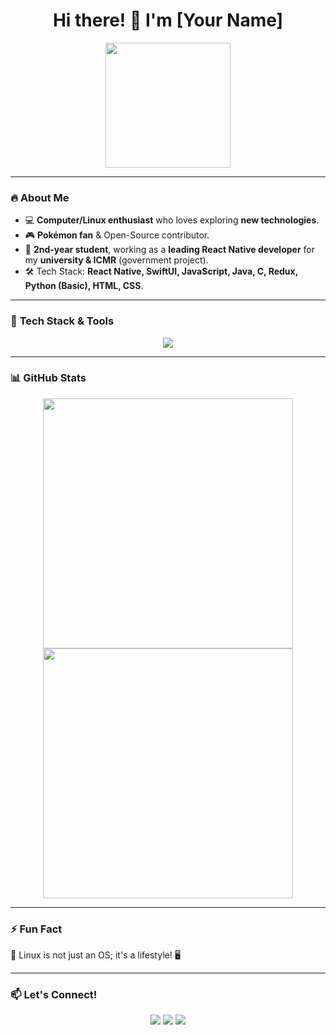<h1 align="center">Hi there! 👋 I'm [Your Name] </h1>

<p align="center">
  <img src="https://media.giphy.com/media/v1.Y2lkPTc5MGI3NjExNWY1OTFhODJlYjhiODAxODhlNWMxOGY2MmNlY2JlMmYwMzFiODBlMSZjdD1n/DRfu7BT8ZK1uo/giphy.gif" width="200">
</p>

---

### 🔥 **About Me**
- 💻 **Computer/Linux enthusiast** who loves exploring **new technologies**.  
- 🎮 **Pokémon fan** & Open-Source contributor.  
- 🚀 **2nd-year student**, working as a **leading React Native developer** for my **university & ICMR** (government project).  
- 🛠️ Tech Stack: **React Native, SwiftUI, JavaScript, Java, C, Redux, Python (Basic), HTML, CSS**.  

---

### 🚀 **Tech Stack & Tools**
<p align="center">
  <img src="https://skillicons.dev/icons?i=js,java,swift,react,redux,html,css,linux,git,github,python,vscode" />
</p>

---

### 📊 **GitHub Stats**
<p align="center">
  <img src="https://github-readme-stats.vercel.app/api?username=developer-bhavesh&show_icons=true&theme=tokyonight" width="400" />
  <img src="https://github-readme-streak-stats.herokuapp.com/?user=developer-bhavesh&theme=tokyonight" width="400" />
</p>

---

### ⚡ **Fun Fact**
🐧 Linux is not just an OS; it's a lifestyle! 🖥️  

---

### 📫 **Let's Connect!**
<p align="center">
  <a href="https://github.com/your-username"><img src="https://img.shields.io/badge/GitHub-000000?style=for-the-badge&logo=github&logoColor=white" /></a>
  <a href="https://twitter.com/your-twitter"><img src="https://img.shields.io/badge/Twitter-1DA1F2?style=for-the-badge&logo=twitter&logoColor=white" /></a>
  <a href="mailto:your-email@gmail.com"><img src="https://img.shields.io/badge/Email-D14836?style=for-the-badge&logo=gmail&logoColor=white" /></a>
</p>

